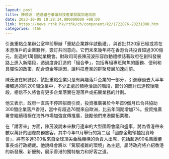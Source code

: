 ```yaml
---
layout: post
title: 陳茂波：透過組合拳讓科技產業發展加速向前
date: 2023-10-08 10:28:34.000000000 +08:00
link: https://news.rthk.hk/rthk/ch/component/k2/1722076-20231008.htm
categories: rthk
---
```


引進重點企業辦公室早前舉辦「重點企業夥伴啟動禮」，與首批共20家已經或將在本港落戶的企業夥伴，簽訂共同意向，它們未來幾年將在香港合共投資超過300億元，創造約1萬個就業機會。財政司司長陳茂波形容啟動禮標誌著政府在創科發展路上進入新階段，透過度身訂造的「組合拳」，包括專組專班聚焦的服務、便利和具彈性的政策，配合資金等誘因，讓科技產業的群聚發展加速向前。

陳茂波在網誌說，該批重點企業只是有興趣落戶企業的一部分，引進辦過去大半年接觸過的約200間企業中，不少正處於積極洽談的階段，部分的商討已達較後階段，相信不久將會有更多企業落實在港落戶或拓展業務的計劃。

他又表示，政府一直馬不停蹄招商引資，投資推廣署於今年首9個月已合共協助300間企業落戶香港，當中有超過76間來自歐洲，比去年同期增加7%。投資推廣署會繼續積極在海外市場加強宣傳推廣，鼓勵他們來港開拓業務。

在「請客來」方面，陳茂波說未來數月連串的大型國際會議和盛事，將為香港帶來數以萬計的國際商務旅客，其中今年11月舉行的第二屆「國際金融領袖投資峰會」，將有多達300名來自全球頂尖金融機構的負責人出席，包括超過90名集團董事長或行政總裁。他說峰會將以「駕馭複雜的環境」為主題，屆時政府將介紹香港的新發展、新優勢，展示香港的獨特魅力和好客之道。

